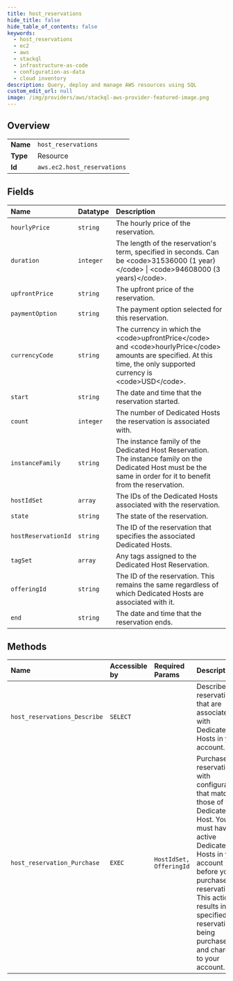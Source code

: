 ```yaml
---
title: host_reservations
hide_title: false
hide_table_of_contents: false
keywords:
  - host_reservations
  - ec2
  - aws    
  - stackql
  - infrastructure-as-code
  - configuration-as-data
  - cloud inventory
description: Query, deploy and manage AWS resources using SQL
custom_edit_url: null
image: /img/providers/aws/stackql-aws-provider-featured-image.png
---
```

  
    

## Overview
<table><tbody>
<tr><td><b>Name</b></td><td><code>host_reservations</code></td></tr>
<tr><td><b>Type</b></td><td>Resource</td></tr>
<tr><td><b>Id</b></td><td><code>aws.ec2.host_reservations</code></td></tr>
</tbody></table>

## Fields
| Name | Datatype | Description |
|:-----|:---------|:------------|
| `hourlyPrice` | `string` | The hourly price of the reservation. |
| `duration` | `integer` | The length of the reservation's term, specified in seconds. Can be &lt;code&gt;31536000 (1 year)&lt;/code&gt; \| &lt;code&gt;94608000 (3 years)&lt;/code&gt;. |
| `upfrontPrice` | `string` | The upfront price of the reservation. |
| `paymentOption` | `string` | The payment option selected for this reservation. |
| `currencyCode` | `string` | The currency in which the &lt;code&gt;upfrontPrice&lt;/code&gt; and &lt;code&gt;hourlyPrice&lt;/code&gt; amounts are specified. At this time, the only supported currency is &lt;code&gt;USD&lt;/code&gt;. |
| `start` | `string` | The date and time that the reservation started. |
| `count` | `integer` | The number of Dedicated Hosts the reservation is associated with. |
| `instanceFamily` | `string` | The instance family of the Dedicated Host Reservation. The instance family on the Dedicated Host must be the same in order for it to benefit from the reservation. |
| `hostIdSet` | `array` | The IDs of the Dedicated Hosts associated with the reservation. |
| `state` | `string` | The state of the reservation. |
| `hostReservationId` | `string` | The ID of the reservation that specifies the associated Dedicated Hosts. |
| `tagSet` | `array` | Any tags assigned to the Dedicated Host Reservation. |
| `offeringId` | `string` | The ID of the reservation. This remains the same regardless of which Dedicated Hosts are associated with it. |
| `end` | `string` | The date and time that the reservation ends. |
## Methods
| Name | Accessible by | Required Params | Description |
|:-----|:--------------|:----------------|:------------|
| `host_reservations_Describe` | `SELECT` |  | Describes reservations that are associated with Dedicated Hosts in your account. |
| `host_reservation_Purchase` | `EXEC` | `HostIdSet, OfferingId` | Purchase a reservation with configurations that match those of your Dedicated Host. You must have active Dedicated Hosts in your account before you purchase a reservation. This action results in the specified reservation being purchased and charged to your account. |
